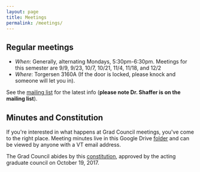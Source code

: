 ```yaml
---
layout: page
title: Meetings
permalink: /meetings/
---
```


## Regular meetings
* *When*: Generally, alternating Mondays, 5:30pm-6:30pm. Meetings for this semester are 9/9, 9/23, 10/7, 10/21, 11/4, 11/18, and 12/2
* *Where*: Torgersen 3160A (If the door is locked, please knock and someone will let you in).

See the [mailing list](https://groups.google.com/a/vt.edu/forum/#!forum/csgc-g) for the latest info (**please note Dr. Shaffer is on the mailing list**).

## Minutes and Constitution
If you're interested in what happens at Grad Council meetings, you've come to the right place.
Meeting minutes live in this Google Drive [folder](https://drive.google.com/drive/folders/0B0b9Zb_kmZenbG1VTnhadTNHVDg?usp=sharing) and can be viewed by anyone with a VT email address.

The Grad Council abides by this [constitution](https://docs.google.com/a/vt.edu/document/d/1YrcqQCxML7jFIrtPRbh80wkqDbkA-7syDoGd6AdtGpQ/edit?usp=sharing), approved by the acting graduate council on October 19, 2017.
